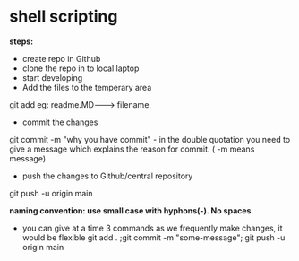 # shell scripting 

**steps:**
* create repo in Github
* clone the repo in to local laptop
* start developing
* Add the files to the temperary area

git add <file-name> eg: readme.MD---> filename.

* commit the changes

git commit -m "why you have commit" - in the double quotation you need to give a message which explains the reason for commit. ( -m means message)

* push the changes to Github/central repository

git push -u origin main  

**naming convention: use small case with hyphons(-). No spaces** 

* you can give at a time 3 commands as we frequently make changes, it would be flexible
  git add . ;git commit -m "some-message"; git push -u origin main